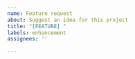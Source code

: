 ```yaml
---
name: Feature request
about: Suggest an idea for this project
title: "[FEATURE] "
labels: enhancement
assignees: ''

---
```


<!-- 
************************************************************************
*    Before you begin check if the feature has already been requested.   *
************************************************************************
-->

